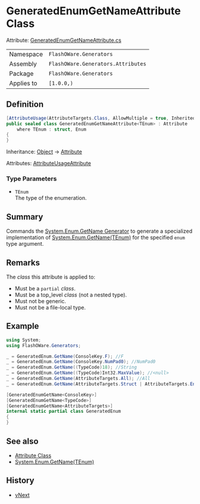 # GeneratedEnumGetNameAttribute<TEnum> Class
Attribute: [GeneratedEnumGetNameAttribute.cs](../../source/lib/FlashOWare.Generators.Attributes/Generators/GeneratedEnumGetNameAttribute.cs)

|            |                                    |
|------------|------------------------------------|
| Namespace  | `FlashOWare.Generators`            |
| Assembly   | `FlashOWare.Generators.Attributes` |
| Package    | `FlashOWare.Generators`            |
| Applies to | `[1.0.0,)`                         |

## Definition
```csharp
[AttributeUsage(AttributeTargets.Class, AllowMultiple = true, Inherited = false)]
public sealed class GeneratedEnumGetNameAttribute<TEnum> : Attribute
    where TEnum : struct, Enum
{
}
```

Inheritance: [Object](https://learn.microsoft.com/dotnet/api/system.object) -> [Attribute](https://learn.microsoft.com/dotnet/api/system.attribute)

Attributes: [AttributeUsageAttribute](https://learn.microsoft.com/dotnet/api/system.attributeusageattribute)

### Type Parameters
- `TEnum`\
  The type of the enumeration.

## Summary
Commands the [System.Enum.GetName Generator](../gen/System.Enum.GetName-Generator.md) to generate a specialized implementation of [System.Enum.GetName<TEnum>(TEnum)](https://learn.microsoft.com/dotnet/api/system.enum.getname) for the specified `enum` type argument.

## Remarks
The _class_ this attribute is applied to:
- Must be a `partial` _class_.
- Must be a top_level _class_ (not a nested type).
- Must not be generic.
- Must not be a file-local type.

## Example
```csharp
using System;
using FlashOWare.Generators;

_ = GeneratedEnum.GetName(ConsoleKey.F); //F
_ = GeneratedEnum.GetName(ConsoleKey.NumPad0); //NumPad0
_ = GeneratedEnum.GetName((TypeCode)18); //String
_ = GeneratedEnum.GetName((TypeCode)Int32.MaxValue); //<null>
_ = GeneratedEnum.GetName(AttributeTargets.All); //All
_ = GeneratedEnum.GetName(AttributeTargets.Struct | AttributeTargets.Enum); //<null>

[GeneratedEnumGetName<ConsoleKey>]
[GeneratedEnumGetName<TypeCode>]
[GeneratedEnumGetName<AttributeTargets>]
internal static partial class GeneratedEnum
{
}
```

## See also
- [Attribute Class](https://learn.microsoft.com/dotnet/api/system.attribute)
- [System.Enum.GetName<TEnum>(TEnum)](https://learn.microsoft.com/dotnet/api/system.enum.getname)

## History
- [vNext](../CHANGELOG.md#vNext)
